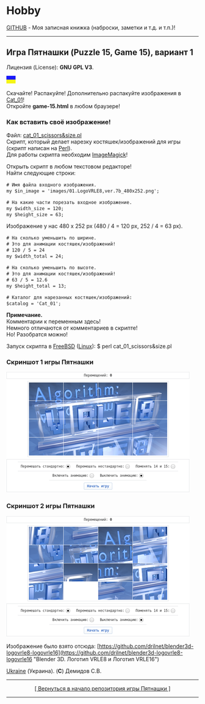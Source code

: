# Hobby
[GITHUB](https://github.com) - Моя записная книжка (наброски, заметки и т.д. и т.п.)!

<hr>

## Игра Пятнашки (Puzzle 15, Game 15), вариант 1

Лицензия (License): **GNU GPL V3**.

![](https://github.com/drilnet/puzzle15/blob/main/UA.png)

Скачайте! Распакуйте! Дополнительно распакуйте изображения в [Cat_01](https://github.com/drilnet/puzzle15/tree/main/Game-15%20-%20Ver.%203.0.a%2C%20variant%201/Cat_01 "Здесь хранится нарезка изображений для игры!")!
<br>
Откройте **game-15.html** в любом браузере!

### Как вставить своё изображение!

Файл: [cat_01_scissors&size.pl](https://github.com/drilnet/puzzle15/blob/main/Game-15%20-%20Ver.%203.0.a%2C%20variant%201/cat_01_scissors%26size.pl)
<br>
Скрипт, который делает нарезку костяшек/изображений для игры (скрипт написан на [Perl](http://www.perl.org)).
<br>
Для работы скрипта необходим [ImageMagick](https://www.imagemagick.org/)!

Открыть скрипт в любом текстовом редакторе!
<br>
Найти следующие строки:

```
# Имя файла входного изображения.
my $in_image = 'images/01.LogoVRLE8,ver.7b_480x252.png';
```
```
# На какие части порезать входное изображение.
my $width_size = 120;
my $height_size = 63;
```

Изображение у нас 480 x 252 px (480 / 4 = 120 px, 252 / 4 = 63 px).

```
# На сколько уменьшить по ширине.
# Это для анимации костяшек/изображений!
# 120 / 5 = 24
my $width_total = 24;
```
```
# На сколько уменьшить по высоте.
# Это для анимации костяшек/изображений!
# 63 / 5 = 12.6
my $height_total = 13;
```
```
# Каталог для нарезанных костяшек/изображений:
$catalog = 'Cat_01';
```

**Примечание.**
<br>
Комментарии к переменным здесь!
<br>
Немного отличаются от комментариев в скрипте!
<br>
Но! Разобратся можно!

Запуск скрипта в [FreeBSD](https://www.freebsd.org "Berkeley Software Distribution") ([Linux](https://linux.org)): $ perl cat_01_scissors&size.pl

### Скриншот 1 игры Пятнашки

![](https://github.com/drilnet/puzzle15/blob/main/Game-15%20-%20Ver.%203.0.a%2C%20screenshots/Screenshot%201%20-%20Game-15%2C%20variant%201%20(075%25).png "Лицензия (License) на игру: GNU GPL V3. Лицензия (License) на изображение: Free.")

### Скриншот 2 игры Пятнашки
![](https://github.com/drilnet/puzzle15/blob/main/Game-15%20-%20Ver.%203.0.a%2C%20screenshots/Screenshot%202%20-%20Game-15%2C%20variant%201%20(075%25).png "Лицензия (License) на игру: GNU GPL V3. Лицензия (License) на изображение: Free.")

Изображение было взято отсюда: [https://github.com/drilnet/blender3d-logovrle8-logovrle16](https://github.com/drilnet/blender3d-logovrle8-logovrle16 "Blender 3D. Логотип VRLE8 и Логотип VRLE16")

[Ukraine](https://en.wikipedia.org/wiki/Ukraine) (Украина). (**C**) Демидов С.В.

<hr>

<div align="center">
<a href="https://github.com/drilnet/puzzle15">
[ Вернуться в начало репозитория игры Пятнашки ]
</a>
</div>

<hr>
